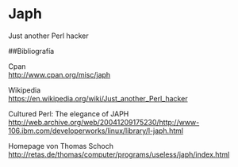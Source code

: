# Japh
Just another Perl hacker


##Bibliografía  
  
Cpan  
http://www.cpan.org/misc/japh  
  
Wikipedia  
https://en.wikipedia.org/wiki/Just_another_Perl_hacker  
   
Cultured Perl: The elegance of JAPH  
http://web.archive.org/web/20041209175230/http://www-106.ibm.com/developerworks/linux/library/l-japh.html  
  
Homepage von Thomas Schoch    
http://retas.de/thomas/computer/programs/useless/japh/index.html  
  


